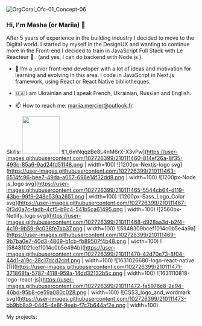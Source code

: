 
![OrgCoral_Ofc-01_Concept-06](https://user-images.githubusercontent.com/102726399/210074820-135fd1fd-6540-4826-a472-33490a536ed3.jpg)

### Hi, I'm Masha (or Mariia) 👋 

After 5 years of experience in the building industry I decided to move to the Digital world. I started by myself in the DesignUX and wanting to continue more in the Front-end I decided to train in JavaScript Full Stack with Le Reacteur 🚀 . (and yes, I can do backend with Node.js ).


- 🌱 I’m a junior front-end developer with a lot of ideas and motivation for learning and evolving in this area. I code in JavaScript in Next.js framework, using React or React Native bibliotheques. 

- 🇺🇦 I am Ukrainian and I speak French, Ukrainian, Russian and English.

- 📫 How to reach me: mariia.mercier@outlook.fr.


Skills:
<img src="https://user-images.githubusercontent.com/102726399/210111475-1fbdee4b-b3f4-42bb-9fda-b10b93b9fb42.png" width="100" height="100"/>
![1_6mNqqzBe8L4nM6rX-X3vPw](https://user-images.githubusercontent.com/102726399/210111460-814ef26a-8f35-493c-85a6-9ad24fd51148.png | width=100)
![1200px-Nextjs-logo svg](https://user-images.githubusercontent.com/102726399/210111463-6514fc96-bee7-49da-a057-696e14f32dd8.png | width=100)
![1200px-Node js_logo svg](https://user-images.githubusercontent.com/102726399/210111465-5544cb64-d119-43be-99f9-248e539a2651.png | width=100)
![1200px-Sass_Logo_Color svg](https://user-images.githubusercontent.com/102726399/210111467-0f3d0a7c-fadb-4cf5-b9c4-541b5ca61495.png | width=100)
![2560px-Netlify_logo svg](https://user-images.githubusercontent.com/102726399/210111468-d928aa3d-b2f4-4c19-9b59-9c038fe7ab37.png | width=100)
![5848309bcef1014c0b5e4a9a](https://user-images.githubusercontent.com/102726399/210111469-9b7ba0e7-40d3-4869-b1cb-fb89507f4b48.png | width=100)
![58481021cef1014c0b5e494b](https://user-images.githubusercontent.com/102726399/210111470-42d70e73-8f04-44d1-a19c-28c17dcd2cbf.png | width=100)
![1631026680-logo-react-native (1)](https://user-images.githubusercontent.com/102726399/210111471-371868fa-5787-4118-959a-14dd32132b5c.png | width=100) 
![1631110818-logo-react-js](https://user-images.githubusercontent.com/102726399/210111472-fa5976c8-2e94-46bd-95b8-ce59a080c028.png | width=100)
![CSS3_logo_and_wordmark svg](https://user-images.githubusercontent.com/102726399/210111473-bb9bb8a9-0445-4e8f-9eeb-f7c7b644af2e.png | width=100)




My projects: 





<!--
**MariiaMERCIER/MariiaMERCIER** is a ✨ _special_ ✨ repository because its `README.md` (this file) appears on your GitHub profile.

Here are some ideas to get you started:




-->

